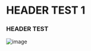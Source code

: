 # HEADER TEST 1
### HEADER TEST 
![image](https://github.com/Exp-Communicate-Using-Markdown-Cohort-1/series-communicate-using-markdown-JSaggar/assets/106027251/ffb67488-d068-4d14-9109-3554fd91edda)
